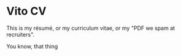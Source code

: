 # Vito CV

This is my résumé, or my curriculum vitae, or my "PDF we spam at recruiters".

You know, that thing
